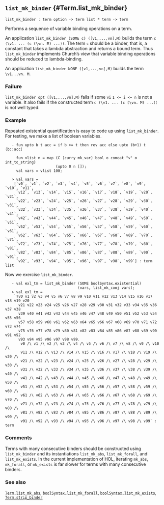 ## `list_mk_binder` {#Term.list_mk_binder}


```
list_mk_binder : term option -> term list * term -> term
```



Performs a sequence of variable binding operations on a term.


An application `list_mk_binder (SOME c) ([v1,...,vn],M)` builds the term
`c (\v1. ... (c (\vn. M) ...))`. The term `c` should be a binder, that is, a
constant that takes a lambda abstraction and returns a bound term. Thus
`list_mk_binder` implements Church’s view that variable binding operations
should be reduced to lambda-binding.

An application `list_mk_binder NONE ([v1,...,vn],M)` builds the term
`\v1...vn. M`.

### Failure

`list_mk_binder opt ([v1,...,vn],M)` fails if some `vi` `1 <= i <= n` is
not a variable. It also fails if the constructed term
`c (\v1. ... (c (\vn. M) ...))` is not well typed.

### Example

Repeated existential quantification is easy to code up using
`list_mk_binder`. For testing, we make a list of boolean variables.
    
       - fun upto b t acc = if b >= t then rev acc else upto (b+1) t (b::acc)
    
         fun vlist n = map (C (curry mk_var) bool o concat "v" o int_to_string)
                           (upto 0 n []);
         val vars = vlist 100;
    
       > val vars =
        [`v0`, `v1`, `v2`, `v3`, `v4`, `v5`, `v6`, `v7`, `v8`, `v9`, `v10`, `v11`,
         `v12`, `v13`, `v14`, `v15`, `v16`, `v17`, `v18`, `v19`, `v20`, `v21`,
         `v22`, `v23`, `v24`, `v25`, `v26`, `v27`, `v28`, `v29`, `v30`, `v31`,
         `v32`, `v33`, `v34`, `v35`, `v36`, `v37`, `v38`, `v39`, `v40`, `v41`,
         `v42`, `v43`, `v44`, `v45`, `v46`, `v47`, `v48`, `v49`, `v50`, `v51`,
         `v52`, `v53`, `v54`, `v55`, `v56`, `v57`, `v58`, `v59`, `v60`, `v61`,
         `v62`, `v63`, `v64`, `v65`, `v66`, `v67`, `v68`, `v69`, `v70`, `v71`,
         `v72`, `v73`, `v74`, `v75`, `v76`, `v77`, `v78`, `v79`, `v80`, `v81`,
         `v82`, `v83`, `v84`, `v85`, `v86`, `v87`, `v88`, `v89`, `v90`, `v91`,
         `v92`, `v93`, `v94`, `v95`, `v96`, `v97`, `v98`, `v99`] : term list
    
Now we exercise `list_mk_binder`.
    
       - val exl_tm = list_mk_binder (SOME boolSyntax.existential)
                                     (vars, list_mk_conj vars);
       > val exl_tm =
        `?v0 v1 v2 v3 v4 v5 v6 v7 v8 v9 v10 v11 v12 v13 v14 v15 v16 v17 v18 v19 v20
          v21 v22 v23 v24 v25 v26 v27 v28 v29 v30 v31 v32 v33 v34 v35 v36 v37 v38
          v39 v40 v41 v42 v43 v44 v45 v46 v47 v48 v49 v50 v51 v52 v53 v54 v55 v56
          v57 v58 v59 v60 v61 v62 v63 v64 v65 v66 v67 v68 v69 v70 v71 v72 v73 v74
          v75 v76 v77 v78 v79 v80 v81 v82 v83 v84 v85 v86 v87 v88 v89 v90 v91 v92
          v93 v94 v95 v96 v97 v98 v99.
           v0 /\ v1 /\ v2 /\ v3 /\ v4 /\ v5 /\ v6 /\ v7 /\ v8 /\ v9 /\ v10 /\
           v11 /\ v12 /\ v13 /\ v14 /\ v15 /\ v16 /\ v17 /\ v18 /\ v19 /\ v20 /\
           v21 /\ v22 /\ v23 /\ v24 /\ v25 /\ v26 /\ v27 /\ v28 /\ v29 /\ v30 /\
           v31 /\ v32 /\ v33 /\ v34 /\ v35 /\ v36 /\ v37 /\ v38 /\ v39 /\ v40 /\
           v41 /\ v42 /\ v43 /\ v44 /\ v45 /\ v46 /\ v47 /\ v48 /\ v49 /\ v50 /\
           v51 /\ v52 /\ v53 /\ v54 /\ v55 /\ v56 /\ v57 /\ v58 /\ v59 /\ v60 /\
           v61 /\ v62 /\ v63 /\ v64 /\ v65 /\ v66 /\ v67 /\ v68 /\ v69 /\ v70 /\
           v71 /\ v72 /\ v73 /\ v74 /\ v75 /\ v76 /\ v77 /\ v78 /\ v79 /\ v80 /\
           v81 /\ v82 /\ v83 /\ v84 /\ v85 /\ v86 /\ v87 /\ v88 /\ v89 /\ v90 /\
           v91 /\ v92 /\ v93 /\ v94 /\ v95 /\ v96 /\ v97 /\ v98 /\ v99` : term
    



### Comments

Terms with many consecutive binders should be constructed using
`list_mk_binder` and its instantiations `list_mk_abs`, `list_mk_forall`,
and `list_mk_exists`. In the current implementation of HOL, iterating
`mk_abs`, `mk_forall`, or `mk_exists` is far slower for terms with many
consecutive binders.

### See also

[`Term.list_mk_abs`](#Term.list_mk_abs), [`boolSyntax.list_mk_forall`](#boolSyntax.list_mk_forall), [`boolSyntax.list_mk_exists`](#boolSyntax.list_mk_exists), [`Term.strip_binder`](#Term.strip_binder)

